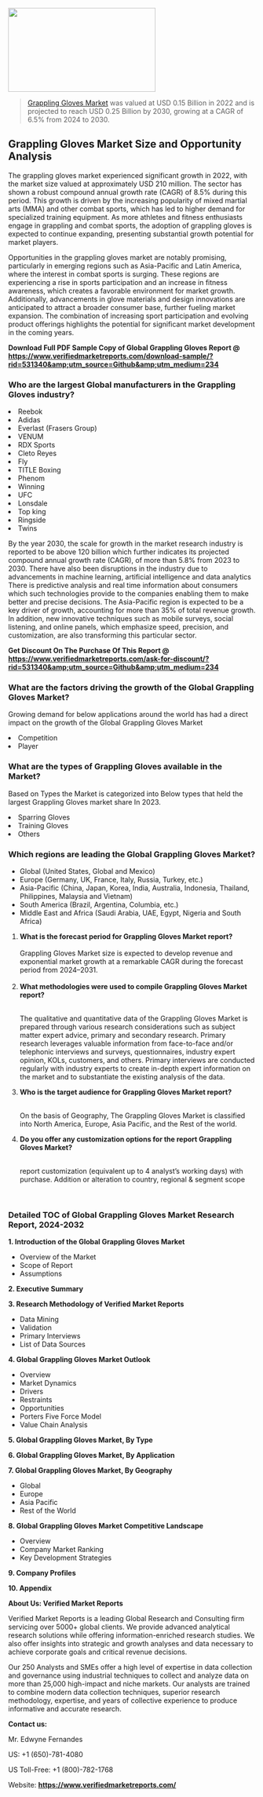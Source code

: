 <img src="https://ffe5etoiles.com/wp-content/uploads/2024/12/MST1-300x171.png" alt="" width="300" height="171" class="alignnone size-medium wp-image-20088" /><blockquote><p><p><a href="https://www.verifiedmarketreports.com/download-sample/?rid=531340&utm_source=Github&utm_medium=234" target="_blank">Grappling Gloves Market</a> was valued at USD 0.15 Billion in 2022 and is projected to reach USD 0.25 Billion by 2030, growing at a CAGR of 6.5% from 2024 to 2030.</p></blockquote><p><h2>Grappling Gloves Market Size and Opportunity Analysis</h2><p>The grappling gloves market experienced significant growth in 2022, with the market size valued at approximately USD 210 million. The sector has shown a robust compound annual growth rate (CAGR) of 8.5% during this period. This growth is driven by the increasing popularity of mixed martial arts (MMA) and other combat sports, which has led to higher demand for specialized training equipment. As more athletes and fitness enthusiasts engage in grappling and combat sports, the adoption of grappling gloves is expected to continue expanding, presenting substantial growth potential for market players.</p><p>Opportunities in the grappling gloves market are notably promising, particularly in emerging regions such as Asia-Pacific and Latin America, where the interest in combat sports is surging. These regions are experiencing a rise in sports participation and an increase in fitness awareness, which creates a favorable environment for market growth. Additionally, advancements in glove materials and design innovations are anticipated to attract a broader consumer base, further fueling market expansion. The combination of increasing sport participation and evolving product offerings highlights the potential for significant market development in the coming years.</p></p><p class=""><strong>Download Full PDF Sample Copy of Global Grappling Gloves Report @ <a href="https://www.verifiedmarketreports.com/download-sample/?rid=531340&amp;utm_source=Github&amp;utm_medium=234" target="_blank">https://www.verifiedmarketreports.com/download-sample/?rid=531340&amp;utm_source=Github&amp;utm_medium=234</a></strong></p><h3 id="" class="">Who are the largest Global manufacturers in the Grappling Gloves industry?</h3><p><li>Reebok</li><li> Adidas</li><li> Everlast (Frasers Group)</li><li> VENUM</li><li> RDX Sports</li><li> Cleto Reyes</li><li> Fly</li><li> TITLE Boxing</li><li> Phenom</li><li> Winning</li><li> UFC</li><li> Lonsdale</li><li> Top king</li><li> Ringside</li><li> Twins</li></p><div class=""><div class="" dir="" data-message-author-role="" data-message-id="" data-message-model-slug=""><div class=""><div class=""><div class=""><div class="" dir="" data-message-author-role="" data-message-id="" data-message-model-slug=""><div class=""><div class=""><p>By the year 2030, the scale for growth in the market research industry is reported to be above 120 billion which further indicates its projected compound annual growth rate (CAGR), of more than 5.8% from 2023 to 2030. There have also been disruptions in the industry due to advancements in machine learning, artificial intelligence and data analytics There is predictive analysis and real time information about consumers which such technologies provide to the companies enabling them to make better and precise decisions. The Asia-Pacific region is expected to be a key driver of growth, accounting for more than 35% of total revenue growth. In addition, new innovative techniques such as mobile surveys, social listening, and online panels, which emphasize speed, precision, and customization, are also transforming this particular sector.</p><p><strong>Get Discount On The Purchase Of This Report @&nbsp; <a href="https://www.verifiedmarketreports.com/ask-for-discount/?rid=531340&amp;utm_source=Github&amp;utm_medium=234" target="_blank">https://www.verifiedmarketreports.com/ask-for-discount/?rid=531340&amp;utm_source=Github&amp;utm_medium=234</a></strong></p></div></div></div></div></div></div></div></div><h3 id="" class="">What are the factors driving the growth of the Global Grappling Gloves Market?</h3><p id="" class="">Growing demand for below applications around the world has had a direct impact on the growth of the Global Grappling Gloves Market</p><p id="" class=""><li>Competition</li><li> Player</li></p><h3 id="" class="">What are the types of Grappling Gloves available in the Market?</h3><p id="" class="">Based on Types the Market is categorized into Below types that held the largest Grappling Gloves market share In 2023.</p><p id="" class=""><li>Sparring Gloves</li><li> Training Gloves</li><li> Others</li></p><h3 id="" class="">Which regions are leading the Global Grappling Gloves Market?</h3><ul><li>Global (United States, Global and Mexico)</li><li>Europe (Germany, UK, France, Italy, Russia, Turkey, etc.)</li><li>Asia-Pacific (China, Japan, Korea, India, Australia, Indonesia, Thailand, Philippines, Malaysia and Vietnam)</li><li>South America (Brazil, Argentina, Columbia, etc.)</li><li>Middle East and Africa (Saudi Arabia, UAE, Egypt, Nigeria and South Africa)</li></ul><p><ol><li><strong>What is the forecast period for Grappling Gloves Market report?<br /></strong><br /><span data-sheets-root="1" data-sheets-value="{&quot;1&quot;:2,&quot;2&quot;:&quot;XXXX size is expected to develop revenue and exponential market growth at a remarkable CAGR during the forecast period from 2024&ndash;2030.&quot;}" data-sheets-userformat="{&quot;2&quot;:12674,&quot;4&quot;:{&quot;1&quot;:2,&quot;2&quot;:16776960},&quot;10&quot;:2,&quot;11&quot;:0,&quot;15&quot;:&quot;Arial&quot;,&quot;16&quot;:12}">Grappling Gloves Market size is expected to develop revenue and exponential market growth at a remarkable CAGR during the forecast period from 2024&ndash;2031.</span><br /><br /></li><li><strong>What methodologies were used to compile Grappling Gloves Market report?<br /><br /></strong><p>The qualitative and quantitative data of the&nbsp;Grappling Gloves Market is prepared through various research considerations such as subject matter expert advice, primary and secondary research. Primary research leverages valuable information from face-to-face and/or telephonic interviews and surveys, questionnaires, industry expert opinion, KOLs, customers, and others. Primary interviews are conducted regularly with industry experts to create in-depth expert information on the market and to substantiate the existing analysis of the data.&nbsp;</p></li><li><strong>Who is the target audience for Grappling Gloves Market report?<br /><br /></strong><p>On the basis of Geography, The&nbsp;Grappling Gloves Market is classified into North America, Europe, Asia Pacific, and the Rest of the world.</p></li><li><strong>Do you offer any customization options for the report Grappling Gloves Market?<br /><br /></strong><p>report customization (equivalent up to 4 analyst&rsquo;s working days) with purchase. Addition or alteration to country, regional &amp; segment scope</p><p>&nbsp;</p></li></ol></p><h3 id="" class="">Detailed TOC of Global Grappling Gloves Market Research Report, 2024-2032</h3><p id="" class=""><strong>1. Introduction of the Global Grappling Gloves Market</strong></p><ul><li>Overview of the Market</li><li>Scope of Report</li><li>Assumptions</li></ul><p id="" class=""><strong>2. Executive Summary</strong></p><p id="" class=""><strong>3. Research Methodology of&nbsp;Verified Market Reports</strong></p><ul><li>Data Mining</li><li>Validation</li><li>Primary Interviews</li><li>List of Data Sources</li></ul><p id="" class=""><strong>4. Global Grappling Gloves Market Outlook</strong></p><ul><li>Overview</li><li>Market Dynamics</li><li>Drivers</li><li>Restraints</li><li>Opportunities</li><li>Porters Five Force Model</li><li>Value Chain Analysis</li></ul><p id="" class=""><strong>5. Global Grappling Gloves Market, By&nbsp;Type</strong></p><p id="" class=""><strong>6. Global Grappling Gloves Market, By Application</strong></p><p id="" class=""><strong>7. Global Grappling Gloves Market, By Geography</strong></p><ul><li>Global</li><li>Europe</li><li>Asia Pacific</li><li>Rest of the World</li></ul><p id="" class=""><strong>8. Global Grappling Gloves Market Competitive Landscape</strong></p><ul><li>Overview</li><li>Company Market Ranking</li><li>Key Development Strategies</li></ul><p id="" class=""><strong>9. Company Profiles</strong></p><p id="" class=""><strong>10. Appendix</strong></p><p id="" class=""><strong>About Us: Verified Market Reports</strong></p><p id="" class="">Verified Market Reports is a leading Global Research and Consulting firm servicing over 5000+ global clients. We provide advanced analytical research solutions while offering information-enriched research studies. We also offer insights into strategic and growth analyses and data necessary to achieve corporate goals and critical revenue decisions.</p><p id="" class="">Our 250 Analysts and SMEs offer a high level of expertise in data collection and governance using industrial techniques to collect and analyze data on more than 25,000 high-impact and niche markets. Our analysts are trained to combine modern data collection techniques, superior research methodology, expertise, and years of collective experience to produce informative and accurate research.</p><p id="" class=""><strong>Contact us:</strong></p><p id="" class="">Mr. Edwyne Fernandes</p><p id="" class="">US: +1 (650)-781-4080</p><p id="" class="">US Toll-Free: +1 (800)-782-1768</p><p id="" class="">Website: <a target="" data-test-app-aware-link=""><strong>https://www.verifiedmarketreports.com/</strong></a></p>

